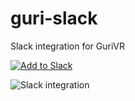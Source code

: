 # guri-slack

Slack integration for GuriVR

[![Add to Slack](https://platform.slack-edge.com/img/add_to_slack.png)](https://slack.com/oauth/authorize?scope=commands&client_id=14091441975.61618828851)

![Slack integration](https://s3.amazonaws.com/gurivr/slack.gif)
